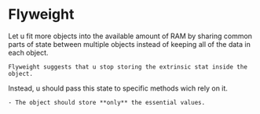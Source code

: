 # Flyweight

Let u fit more objects into the available amount of RAM by sharing common parts
of state between multiple objects instead of keeping all of the data in each
object.

    Flyweight suggests that u stop storing the extrinsic stat inside the object.
Instead, u should pass this state to specific methods wich rely on it.

    - The object should store **only** the essential values.